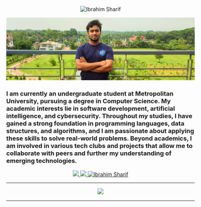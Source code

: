 
<!---##------------------------------------------  Introduction    ----------------------------------------------##--->

<p align="center">
    <img src="https://komarev.com/ghpvc/?username=aftabshuvo&label=Times%20Noticed&color=263238&style=flat" alt="Ibrahim Sharif" />
</p>
<p align="center">
  <img src="https://github.com/shuvoaftab/shuvoaftab/blob/master/images/ibrahimsharif-versity.jpg" alt="Ibrahim Sharif" />
</p>

<h3>
I am currently an undergraduate student at Metropolitan University, pursuing a degree in Computer Science. My academic interests lie in software development, artificial intelligence, and cybersecurity. Throughout my studies, I have gained a strong foundation in programming languages, data structures, and algorithms, and I am passionate about applying these skills to solve real-world problems. Beyond academics, I am involved in various tech clubs and projects that allow me to collaborate with peers and further my understanding of emerging technologies.
</h3>


<!---##------------------------------------------  Certifications  ----------------------------------------------##--->


<!---##------------------------------------------  Focused Skills    ----------------------------------------------##--->


<!---##------------------------------------------  Keypoints of Expertise    ----------------------------------------------##--->




<!---##------------------------------------------  Stats and Streaks  ----------------------------------------------##--->

<p align="center">
    <a href="https://github.com/shuvoaftab">
        <img height="120em" src="https://github-readme-stats-eight-theta.vercel.app/api?username=aftabshuvo&show_icons=true&theme=algolia&include_all_commits=true&count_private=true"/>
        <img height="120em" src="https://github-readme-stats-eight-theta.vercel.app/api/top-langs/?username=aftabshuvo&layout=compact&langs_count=8&theme=algolia"/>
        <img height="120em" src="https://github-readme-streak-stats.herokuapp.com/?user=aftabshuvo&count_private=true&theme=radical" alt="Ibrahim Sharif" />
    </a>
</p>

<hr>

<!---##------------------------------------------  Trophies    ----------------------------------------------##--->
<p align="center">
<img src="https://github-profile-trophy.vercel.app/?username=aftabshuvo&theme=juicyfresh&no-bg=true" />
<hr>


<!---##------------------------------------------  Favorite Repositories   ----------------------------------------------##--->





